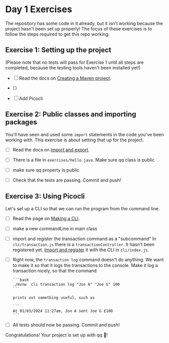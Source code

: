 # Day 1 Exercises

The repository has some code in it already, but it isn't working because the
project hasn't been set up properly! The focus of these exercises is to follow
the steps required to get this repo working.

## Exercise 1: Setting up the project

(Please note that no tests will pass for Exercise 1 until all steps are
completed, because the testing tools haven't been installed yet!)

- [ ] Read the docs on
      [Creating a Maven project](https://tech-docs.corndel.com/java/creating-projects.html).

- [ ]

- [ ] Add Picocli

## Exercise 2: Public classes and importing packages

You'll have seen and used some `import` statements in the code
you've been working with. This exercise is about setting that up for the
project.

- [ ] Read the docs on
      [import and export](https://tech-docs.corndel.com/js/imports-and-exports.html).

- [ ] There is a file in `exercises/hello.java`. Make sure qq class is public

- [ ] make sure qq property is public

- [ ] Check that the tests are passing. Commit and push!

## Exercise 3: Using Picocli

Let's set up a CLI so that we can run the program from the command line.

- [ ] Read the page on
      [Making a CLI](https://tech-docs.corndel.com/js/making-a-cli.html).

- [ ] make a new commandLine in main class

- [ ] import and register the transaction command as a "subcommand"
      In `cli/transaction.js` there is a `transactionController`. It hasn't been
      registered yet.
      [Import and register](https://tech-docs.corndel.com/java/making-a-cli.html#qq)
      it with the CLI in `cli/index.js`.

- [ ] Right now, the `transaction log` command doesn't do anything. We want to
      make it so that it logs the transactions to the console. Make it log a
      transaction nicely, so that the command

      ```bash
      ./mvnw  cli transaction log "Jon A" "Joe G" 100
      ```

      prints out something useful, such as

      ```
      At 01/03/2024 11:27am, Jon A sent Joe G £100
      ```

- [ ] All tests should now be passing. Commit and push!

Congratulations! Your project is set up with qq 🎉!
